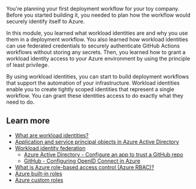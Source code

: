 You're planning your first deployment workflow for your toy company. Before you started building it, you needed to plan how the workflow would securely identify itself to Azure.

In this module, you learned what workload identities are and why you use them in a deployment workflow. You also learned how workload identities can use federated credentials to securely authenticate GitHub Actions workflows without storing any secrets. Then, you learned how to grant a workload identity access to your Azure environment by using the principle of least privilege.

By using workload identities, you can start to build deployment workflows that support the automation of your infrastructure. Workload identities enable you to create tightly scoped identities that represent a single workflow. You can grant these identities access to do exactly what they need to do.

## Learn more

- [What are workload identities?](/azure/active-directory/develop/workload-identities-overview)
- [Application and service principal objects in Azure Active Directory](/azure/active-directory/develop/app-objects-and-service-principals)
- [Workload identity federation](/azure/active-directory/develop/workload-identity-federation)
  - [Azure Active Directory - Configure an app to trust a GitHub repo](/azure/active-directory/develop/workload-identity-federation-create-trust-github)
  - [GitHub - Configuring OpenID Connect in Azure](https://docs.github.com/actions/deployment/security-hardening-your-deployments/configuring-openid-connect-in-azure)
- [What is Azure role-based access control (Azure RBAC)?](/azure/role-based-access-control/overview)
- [Azure built-in roles](/azure/role-based-access-control/built-in-roles)
- [Azure custom roles](/azure/role-based-access-control/custom-roles)
